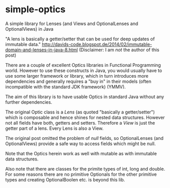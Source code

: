 # simple-optics
A simple library for Lenses (and Views and OptionalLenses and OptionalViews) in Java

"A lens is basically a getter/setter that can be used for deep updates of immutable data." http://davids-code.blogspot.de/2014/02/immutable-domain-and-lenses-in-java-8.html 
(Disclaimer: I am *not* the author of this post)

There are a couple of excellent Optics libraries in Functional Programming world. However to use these constructs in Java, 
you would usually have to use some larger framework or library, which in turn introduces more dependencies and generally 
requires a "buy in" in their models (often incompatible with the standard JDK framework) (YMMV).

The aim of this library is to have usable Optics in standard Java without any further dependencies.

The original Optic class is a *Lens* (as quoted "basically a getter/setter") which is composable and hence shines for 
nested data structures. However not all fields have both, getters and setters. Therefore a *View* is just the getter part of a lens. Every Lens is also a View.

The original post omitted the problem of *null* fields, so OptionalLenses (and OptionalViews) provide a safe way to access fields which might be null.

Note that the Optics herein work as well with mutable as with immutable data structures.

Also note that there are classes for the primite types of int, long and double. For some reasons there are no primitive Optionals for the other primitive types and creating OptionalBoolen etc. is beyond this lib.
